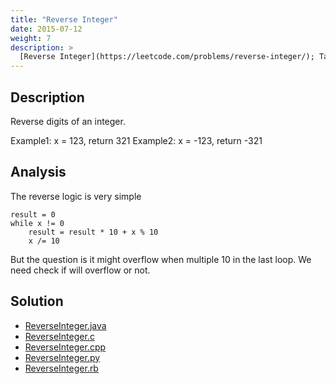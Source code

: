 ```yaml
---
title: "Reverse Integer"
date: 2015-07-12
weight: 7
description: >
  [Reverse Integer](https://leetcode.com/problems/reverse-integer/); Tags: `Math`; Difficulty: `Easy`
---
```


## Description

Reverse digits of an integer.

Example1: x = 123, return 321
Example2: x = -123, return -321

## Analysis

The reverse logic is very simple

    result = 0
    while x != 0
        result = result * 10 + x % 10
        x /= 10

But the question is it might overflow when multiple 10 in the last loop.
We need check if will overflow or not.

## Solution

+ [ReverseInteger.java](ReverseInteger.java)
+ [ReverseInteger.c](ReverseInteger.c)
+ [ReverseInteger.cpp](ReverseInteger.cpp)
+ [ReverseInteger.py](ReverseInteger.py)
+ [ReverseInteger.rb](ReverseInteger.rb)